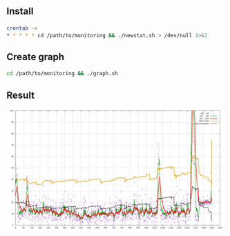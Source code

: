 ## Install
```bash
crontab -e
* * * * * cd /path/to/monitoring && ./newstat.sh > /dev/null 2>&1
```

## Create graph
```bash
cd /path/to/monitoring && ./graph.sh
```
## Result
![monitoring graph](https://github.com/tasofen/simple-server-monitoring/raw/master/demo/24h.png)
